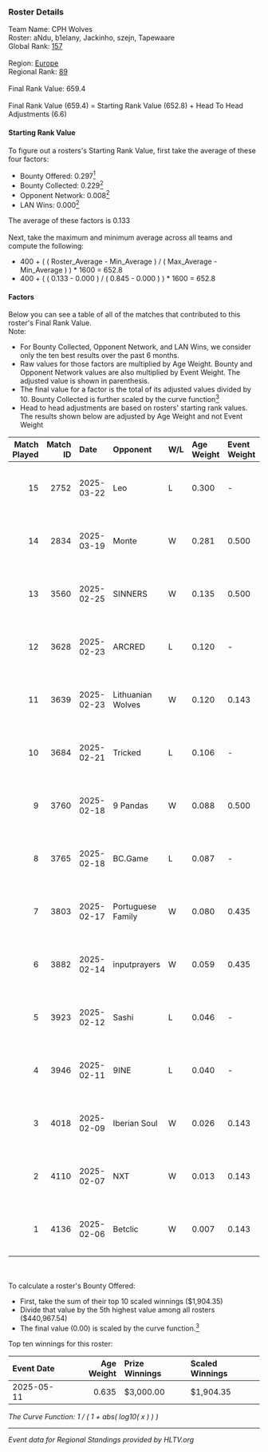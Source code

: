 ### Roster Details<br />
Team Name: CPH Wolves<br />
Roster: aNdu, b1elany, Jackinho, szejn, Tapewaare<br />
Global Rank: [157](../../standings_global_2025_08_04.md)<br />
<br />
Region: [Europe]( ../../standings_europe_2025_08_04.md)<br />
Regional Rank: [89]( ../../standings_europe_2025_08_04.md)<br />
<br />
Final Rank Value:  659.4<br />
<br />
Final Rank Value (659.4) = Starting Rank Value (652.8) + Head To Head Adjustments (6.6)<br />

#### Starting Rank Value<br />
To figure out a rosters's Starting Rank Value, first take the average of these four factors:<br />
- Bounty Offered: 0.297[<sup>1</sup>](#table2)
- Bounty Collected: 0.229[<sup>2</sup>](#table1)
- Opponent Network: 0.008[<sup>2</sup>](#table1)
- LAN Wins: 0.000[<sup>2</sup>](#table1)

The average of these factors is 0.133<br />
<br />
Next, take the maximum and minimum average across all teams and compute the following:<br />
- 400 + ( ( Roster_Average - Min_Average ) / ( Max_Average - Min_Average ) ) * 1600 = 652.8
- 400 + ( ( 0.133 - 0.000 ) / ( 0.845 - 0.000 ) ) * 1600 = 652.8


#### Factors<br />
Below you can see a table of all of the matches that contributed to this roster's Final Rank Value.<br />
Note:<br />

- For Bounty Collected, Opponent Network, and LAN Wins, we consider only the ten best results over the past 6 months.
- Raw values for those factors are multiplied by Age Weight. Bounty and Opponent Network values are also multiplied by Event Weight. The adjusted value is shown in parenthesis.
- The final value for a factor is the total of its adjusted values divided by 10. Bounty Collected is further scaled by the curve function[<sup>3</sup>](#curveFunction)
- Head to head adjustments are based on rosters' starting rank values. The results shown below are adjusted by Age Weight and not Event Weight
<span id="table1"></span><br />


| Match Played | Match ID | Date       | Opponent          | W/L | Age Weight | Event Weight | Bounty Collected | Opponent Network | LAN Wins  | H2H Adj. | Roster                                    |
| -: | -: | :- | :- | :- | :- | :- | :- | :- | :- | -: | :- |
|           15 |     2752 | 2025-03-22 | Leo               | L   | 0.300      | -            | -                | -                | -         |    -5.86 | aNdu, b1elany, Jackinho, szejn, Tapewaare |
|           14 |     2834 | 2025-03-19 | Monte             | W   | 0.281      | 0.500        | 0.004 (0.001)    | 0.185 (0.026)    | 0 (0.000) |     5.32 | aNdu, b1elany, Jackinho, szejn, Tapewaare |
|           13 |     3560 | 2025-02-25 | SINNERS           | W   | 0.135      | 0.500        | 0.026 (0.002)    | 0.481 (0.032)    | 0 (0.000) |     3.43 | aNdu, b1elany, Jackinho, szejn, Tapewaare |
|           12 |     3628 | 2025-02-23 | ARCRED            | L   | 0.120      | -            | -                | -                | -         |    -1.02 | aNdu, b1elany, Jackinho, szejn, Tapewaare |
|           11 |     3639 | 2025-02-23 | Lithuanian Wolves | W   | 0.120      | 0.143        | 0.001 (0.000)    | 0.026 (0.000)    | 0 (0.000) |     1.65 | aNdu, b1elany, Jackinho, szejn, Tapewaare |
|           10 |     3684 | 2025-02-21 | Tricked           | L   | 0.106      | -            | -                | -                | -         |    -0.64 | aNdu, b1elany, Jackinho, szejn, Tapewaare |
|            9 |     3760 | 2025-02-18 | 9 Pandas          | W   | 0.088      | 0.500        | 0.028 (0.001)    | 0.261 (0.011)    | 0 (0.000) |     2.00 | aNdu, b1elany, Jackinho, szejn, Tapewaare |
|            8 |     3765 | 2025-02-18 | BC.Game           | L   | 0.087      | -            | -                | -                | -         |    -0.76 | aNdu, b1elany, Jackinho, szejn, Tapewaare |
|            7 |     3803 | 2025-02-17 | Portuguese Family | W   | 0.080      | 0.435        | 0.000 (0.000)    | 0.066 (0.002)    | 0 (0.000) |     0.89 | aNdu, b1elany, Jackinho, szejn, Tapewaare |
|            6 |     3882 | 2025-02-14 | inputprayers      | W   | 0.059      | 0.435        | 0.000 (0.000)    | 0.073 (0.002)    | 0 (0.000) |     0.60 | aNdu, b1elany, Jackinho, szejn, Tapewaare |
|            5 |     3923 | 2025-02-12 | Sashi             | L   | 0.046      | -            | -                | -                | -         |    -0.19 | aNdu, b1elany, Jackinho, szejn, Tapewaare |
|            4 |     3946 | 2025-02-11 | 9INE              | L   | 0.040      | -            | -                | -                | -         |    -0.09 | aNdu, b1elany, Jackinho, szejn, Tapewaare |
|            3 |     4018 | 2025-02-09 | Iberian Soul      | W   | 0.026      | 0.143        | 0.181 (0.001)    | 1.000 (0.004)    | 0 (0.000) |     0.81 | aNdu, b1elany, Jackinho, szejn, Tapewaare |
|            2 |     4110 | 2025-02-07 | NXT               | W   | 0.013      | 0.143        | 0.001 (0.000)    | 0.320 (0.001)    | 0 (0.000) |     0.31 | aNdu, b1elany, Jackinho, szejn, Tapewaare |
|            1 |     4136 | 2025-02-06 | Betclic           | W   | 0.007      | 0.143        | 0.042 (0.000)    | 0.351 (0.000)    | 0 (0.000) |     0.19 | aNdu, b1elany, Jackinho, szejn, Tapewaare |

<br />
<span id="table2"></span><br />
To calculate a roster's Bounty Offered:<br />

- First, take the sum of their top 10 scaled winnings ($1,904.35)
- Divide that value by the 5th highest value among all rosters ($440,967.54)
- The final value (0.00) is scaled by the curve function.[<sup>3</sup>](#curveFunction)

Top ten winnings for this roster:<br />

| Event Date | Age Weight | Prize Winnings | Scaled Winnings |
| :- | -: | :- | :- |
| 2025-05-11 |      0.635 | $3,000.00      | $1,904.35       |


<span id="curveFunction"></span>_The Curve Function: 1 / ( 1 + abs( log10( x ) ) )_<br />

---
_Event data for Regional Standings provided by HLTV.org_<br />
